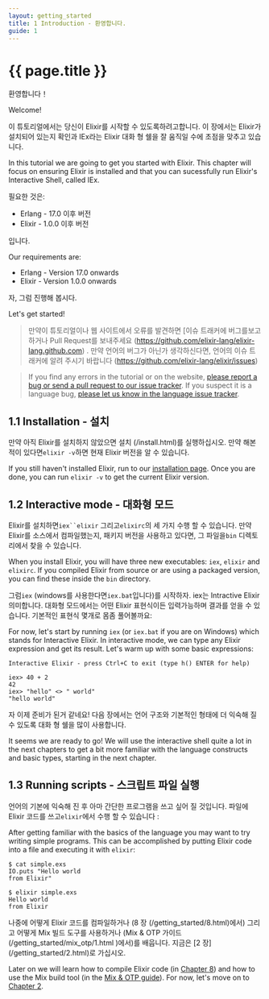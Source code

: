```yaml
---
layout: getting_started
title: 1 Introduction - 환영합니다.
guide: 1
---
```


# {{ page.title }}

  <div class="toc"></div>

환영합니다！

Welcome!

이 튜토리얼에서는 당신이 Elixir를 시작할 수 있도록하려고합니다. 이 장에서는 Elixir가 설치되어 있는지 확인과 IEx라는 Elixir 대화 형 쉘을 잘 움직일 수에 초점을 맞추고 있습니다.

In this tutorial we are going to get you started with Elixir. This chapter will focus on ensuring Elixir is installed and that you can sucessfully run Elixir's Interactive Shell, called IEx.

필요한 것은:

  * Erlang - 17.0 이후 버전
  * Elixir - 1.0.0 이후 버전

입니다.

Our requirements are:

  * Erlang - Version 17.0 onwards
  * Elixir - Version 1.0.0 onwards

자, 그럼 진행해 봅시다.

Let's get started!

> 만약이 튜토리얼이나 웹 사이트에서 오류를 발견하면 [이슈 트래커에 버그를보고하거나 Pull Request를 보내주세요 (https://github.com/elixir-lang/elixir-lang.github.com) . 만약 언어의 버그가 아닌가 생각하신다면, 언어의 이슈 트래커에 알려 주시기 바랍니다 (https://github.com/elixir-lang/elixir/issues)

> If you find any errors in the tutorial or on the website, [please report a bug or send a pull request to our issue tracker](https://github.com/elixir-lang/elixir-lang.github.com). If you suspect it is a language bug, [please let us know in the language issue tracker](https://github.com/elixir-lang/elixir/issues).

## 1.1 Installation - 설치

만약 아직 Elixir를 설치하지 않았으면 설치 (/install.html)를 실행하십시오. 만약 해본 적이 있다면`elixir -v`하면 현재 Elixir 버전을 알 수 있습니다.

If you still haven't installed Elixir, run to our [installation page](/install.html). Once you are done, you can run `elixir -v` to get the current Elixir version.

## 1.2 Interactive mode - 대화형 모드

Elixir를 설치하면`iex``elixir` 그리고`elixirc`의 세 가지 수행 할 수 있습니다. 만약 Elixir를 소스에서 컴파일했는지, 패키지 버전을 사용하고 있다면, 그 파일을`bin` 디렉토리에서 찾을 수 있습니다.

When you install Elixir, you will have three new executables: `iex`, `elixir` and `elixirc`. If you compiled Elixir from source or are using a packaged version, you can find these inside the `bin` directory.

그럼`iex` (windows를 사용한다면`iex.bat`입니다)를 시작하자. iex는 Intractive Elixir 의미합니다. 대화형 모드에서는 어떤 Elixir 표현식이든 입력가능하며 결과를 얻을 수 있습니다. 기본적인 표현식 몇개로 몸좀 풀어볼까요:

For now, let's start by running `iex` (or `iex.bat` if you are on Windows) which stands for Interactive Elixir. In interactive mode, we can type any Elixir expression and get its result. Let's warm up with some basic expressions:

```text
Interactive Elixir - press Ctrl+C to exit (type h() ENTER for help)

iex> 40 + 2
42
iex> "hello" <> " world"
"hello world"
```

자 이제 준비가 된거 같네요! 다음 장에서는 언어 구조와 기본적인 형태에 더 익숙해 질 수 있도록 대화 형 쉘을 많이 사용합니다.

It seems we are ready to go! We will use the interactive shell quite a lot in the next chapters to get a bit more familiar with the language constructs and basic types, starting in the next chapter.

## 1.3 Running scripts - 스크립트 파일 실행

언어의 기본에 익숙해 진 후 아마 간단한 프로그램을 쓰고 싶어 질 것입니다. 파일에 Elixir 코드를 쓰고`elixir`에서 수행 할 수 있습니다 :

After getting familiar with the basics of the language you may want to try writing simple programs. This can be accomplished by putting Elixir code into a file and executing it with `elixir`:

```text
$ cat simple.exs
IO.puts "Hello world
from Elixir"

$ elixir simple.exs
Hello world
from Elixir
```

나중에 어떻게 Elixir 코드를 컴파일하거나 (8 장 (/getting_started/8.html)에서) 그리고 어떻게 Mix 빌드 도구를 사용하거나 (Mix & OTP 가이드 (/getting_started/mix_otp/1.html )에서)를 배웁니다. 지금은 [2 장] (/getting_started/2.html)로 가십시오.

Later on we will learn how to compile Elixir code (in [Chapter 8](/getting_started/8.html)) and how to use the Mix build tool (in the [Mix & OTP guide](/getting_started/mix_otp/1.html)). For now, let's move on to [Chapter 2](/getting_started/2.html).
